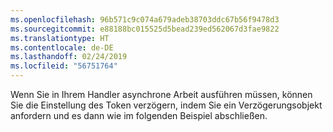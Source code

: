 ```yaml
---
ms.openlocfilehash: 96b571c9c074a679adeb38703ddc67b56f9478d3
ms.sourcegitcommit: e88188bc015525d5bead239ed562067d3fae9822
ms.translationtype: HT
ms.contentlocale: de-DE
ms.lasthandoff: 02/24/2019
ms.locfileid: "56751764"
---
```

Wenn Sie in Ihrem Handler asynchrone Arbeit ausführen müssen, können Sie die Einstellung des Token verzögern, indem Sie ein Verzögerungsobjekt anfordern und es dann wie im folgenden Beispiel abschließen.
